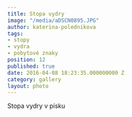 ```yaml
---
title: Stopa vydry
image: "/media/aDSCN0895.JPG"
author: katerina-polednikova
tags:
- stopy
- vydra
- pobytové znaky
position: 12
published: true
date: 2016-04-08 18:23:35.000000000 Z
category: gallery
layout: photo
---
```

Stopa vydry v písku
